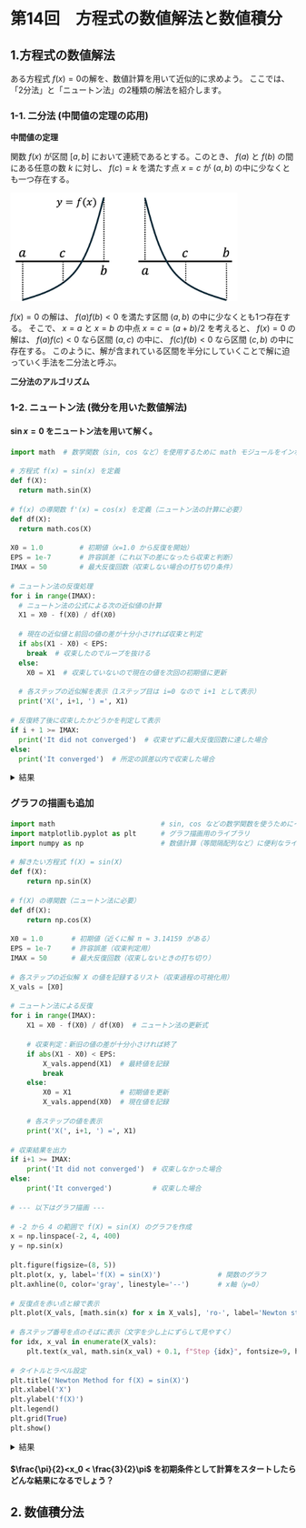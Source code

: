 # 第14回　方程式の数値解法と数値積分


## 1.方程式の数値解法

ある方程式 $f(x) = 0$の解を、数値計算を用いて近似的に求めよう。
ここでは、「2分法」と「ニュートン法」の2種類の解法を紹介します。

### 1-1. 二分法 (中間値の定理の応用)


**中間値の定理** 

 関数 $f(x)$ が区間 $[a,b]$ において連続であるとする。このとき、 $f(a)$ と $f(b)$ の間にある任意の数 $k$ に対し、 $f(c)=k$ を満たす点 $x=c$ が $(a,b)$ の中に少なくとも一つ存在する。

<img src="Git_fig/二分法.jpg" alt="二分法" width="400">

$f(x)=0$ の解は、 $f(a)f(b)<0$ を満たす区間 $(a,b)$ の中に少なくとも1つ存在する。
そこで、 $x=a$ と $x=b$ の中点 $x=c=(a+b)/2$ を考えると、 $f(x)=0$ の解は、 $f(a)f(c)<0$ なら区間 $(a,c)$ の中に、 $f(c)f(b)<0$ なら区間 $(c,b)$ の中に存在する。
このように、解が含まれている区間を半分にしていくことで解に迫っていく手法を二分法と呼ぶ。

**二分法のアルゴリズム**






### 1-2. ニュートン法 (微分を用いた数値解法)




#### $\sin x = 0$ をニュートン法を用いて解く。

```python
import math  # 数学関数（sin, cos など）を使用するために math モジュールをインポート

# 方程式 f(x) = sin(x) を定義
def f(X):
  return math.sin(X)

# f(x) の導関数 f'(x) = cos(x) を定義（ニュートン法の計算に必要）
def df(X):
  return math.cos(X)

X0 = 1.0         # 初期値（x=1.0 から反復を開始）
EPS = 1e-7       # 許容誤差（これ以下の差になったら収束と判断）
IMAX = 50        # 最大反復回数（収束しない場合の打ち切り条件）

# ニュートン法の反復処理
for i in range(IMAX):
  # ニュートン法の公式による次の近似値の計算
  X1 = X0 - f(X0) / df(X0)

  # 現在の近似値と前回の値の差が十分小さければ収束と判定
  if abs(X1 - X0) < EPS:
    break  # 収束したのでループを抜ける
  else:
    X0 = X1  # 収束していないので現在の値を次回の初期値に更新

  # 各ステップの近似解を表示（1ステップ目は i=0 なので i+1 として表示）
  print('X(', i+1, ') =', X1)

# 反復終了後に収束したかどうかを判定して表示
if i + 1 >= IMAX:
  print('It did not converged')  # 収束せずに最大反復回数に達した場合
else:
  print('It converged')  # 所定の誤差以内で収束した場合
```
<details><summary>結果</summary>
  
```
X( 1 ) = -0.5574077246549021
X( 2 ) = 0.06593645192484066
X( 3 ) = -9.572191932508134e-05
X( 4 ) = 2.923566201412306e-13
It converged
```
</details>


### グラフの描画も追加

```python
import math                          # sin, cos などの数学関数を使うためにインポート
import matplotlib.pyplot as plt      # グラフ描画用のライブラリ
import numpy as np                   # 数値計算（等間隔配列など）に便利なライブラリ

# 解きたい方程式 f(X) = sin(X)
def f(X):
    return np.sin(X)

# f(X) の導関数（ニュートン法に必要）
def df(X):
    return np.cos(X)

X0 = 1.0       # 初期値（近くに解 π ≈ 3.14159 がある）
EPS = 1e-7     # 許容誤差（収束判定用）
IMAX = 50      # 最大反復回数（収束しないときの打ち切り）

# 各ステップの近似解 X の値を記録するリスト（収束過程の可視化用）
X_vals = [X0]

# ニュートン法による反復
for i in range(IMAX):
    X1 = X0 - f(X0) / df(X0)  # ニュートン法の更新式

    # 収束判定：新旧の値の差が十分小さければ終了
    if abs(X1 - X0) < EPS:
        X_vals.append(X1)  # 最終値を記録
        break
    else:
        X0 = X1            # 初期値を更新
        X_vals.append(X0)  # 現在値を記録

    # 各ステップの値を表示
    print('X(', i+1, ') =', X1)

# 収束結果を出力
if i+1 >= IMAX:
    print('It did not converged')  # 収束しなかった場合
else:
    print('It converged')          # 収束した場合

# --- 以下はグラフ描画 ---

# -2 から 4 の範囲で f(X) = sin(X) のグラフを作成
x = np.linspace(-2, 4, 400)
y = np.sin(x)

plt.figure(figsize=(8, 5))
plt.plot(x, y, label='f(X) = sin(X)')              # 関数のグラフ
plt.axhline(0, color='gray', linestyle='--')       # x軸（y=0）

# 反復点を赤い点と線で表示
plt.plot(X_vals, [math.sin(x) for x in X_vals], 'ro-', label='Newton steps')

# 各ステップ番号を点のそばに表示（文字を少し上にずらして見やすく）
for idx, x_val in enumerate(X_vals):
    plt.text(x_val, math.sin(x_val) + 0.1, f"Step {idx}", fontsize=9, ha='center')

# タイトルとラベル設定
plt.title('Newton Method for f(X) = sin(X)')
plt.xlabel('X')
plt.ylabel('f(X)')
plt.legend()
plt.grid(True)
plt.show()
```

<details><summary>結果</summary>
  
```
X( 1 ) = -0.5574077246549021
X( 2 ) = 0.06593645192484066
X( 3 ) = -9.572191932508134e-05
X( 4 ) = 2.923566201412306e-13
It converged
```
<img src="Git_fig/Newton-method_sine=0_result.png" alt="ニュートン法の結果" width="600">



</details>

#### $\frac{\pi}{2}<x_0 < \frac{3}{2}\pi$ を初期条件として計算をスタートしたらどんな結果になるでしょう？

## 2. 数値積分法 
